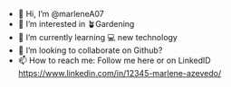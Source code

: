 - 👋 Hi, I’m @marleneA07
- 👀 I’m interested in 🪴Gardening
- 🌱 I’m currently learning 💻 new technology
- 💞️ I’m looking to collaborate on Github?
- 📫 How to reach me: Follow me here or on LinkedID https://www.linkedin.com/in/12345-marlene-azevedo/
<!---
marleneA07/marleneA07 is a ✨ special ✨ repository because its `README.md` (this file) appears on your GitHub profile.
You can click the Preview link to take a look at your changes.
--->
